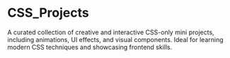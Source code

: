 # CSS_Projects
A curated collection of creative and interactive CSS-only mini projects, including animations, UI effects, and visual components. Ideal for learning modern CSS techniques and showcasing frontend skills.
